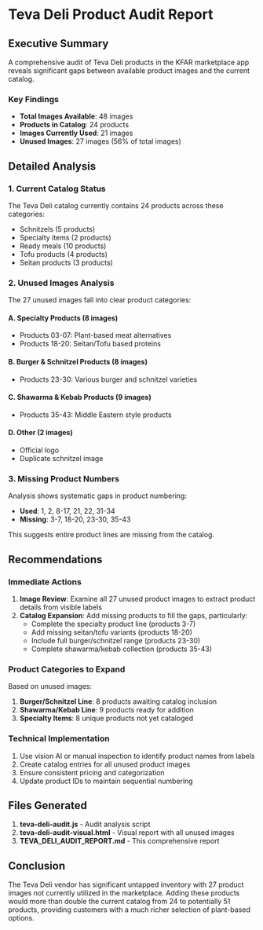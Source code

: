 # Teva Deli Product Audit Report

## Executive Summary

A comprehensive audit of Teva Deli products in the KFAR marketplace app reveals significant gaps between available product images and the current catalog.

### Key Findings

- **Total Images Available**: 48 images
- **Products in Catalog**: 24 products
- **Images Currently Used**: 21 images
- **Unused Images**: 27 images (56% of total images)

## Detailed Analysis

### 1. Current Catalog Status

The Teva Deli catalog currently contains 24 products across these categories:
- Schnitzels (5 products)
- Specialty items (2 products)
- Ready meals (10 products)
- Tofu products (4 products)
- Seitan products (3 products)

### 2. Unused Images Analysis

The 27 unused images fall into clear product categories:

#### A. Specialty Products (8 images)
- Products 03-07: Plant-based meat alternatives
- Products 18-20: Seitan/Tofu based proteins

#### B. Burger & Schnitzel Products (8 images)
- Products 23-30: Various burger and schnitzel varieties

#### C. Shawarma & Kebab Products (9 images)
- Products 35-43: Middle Eastern style products

#### D. Other (2 images)
- Official logo
- Duplicate schnitzel image

### 3. Missing Product Numbers

Analysis shows systematic gaps in product numbering:
- **Used**: 1, 2, 8-17, 21, 22, 31-34
- **Missing**: 3-7, 18-20, 23-30, 35-43

This suggests entire product lines are missing from the catalog.

## Recommendations

### Immediate Actions

1. **Image Review**: Examine all 27 unused product images to extract product details from visible labels
2. **Catalog Expansion**: Add missing products to fill the gaps, particularly:
   - Complete the specialty product line (products 3-7)
   - Add missing seitan/tofu variants (products 18-20)
   - Include full burger/schnitzel range (products 23-30)
   - Complete shawarma/kebab collection (products 35-43)

### Product Categories to Expand

Based on unused images:
1. **Burger/Schnitzel Line**: 8 products awaiting catalog inclusion
2. **Shawarma/Kebab Line**: 9 products ready for addition
3. **Specialty Items**: 8 unique products not yet cataloged

### Technical Implementation

1. Use vision AI or manual inspection to identify product names from labels
2. Create catalog entries for all unused product images
3. Ensure consistent pricing and categorization
4. Update product IDs to maintain sequential numbering

## Files Generated

1. **teva-deli-audit.js** - Audit analysis script
2. **teva-deli-audit-visual.html** - Visual report with all unused images
3. **TEVA_DELI_AUDIT_REPORT.md** - This comprehensive report

## Conclusion

The Teva Deli vendor has significant untapped inventory with 27 product images not currently utilized in the marketplace. Adding these products would more than double the current catalog from 24 to potentially 51 products, providing customers with a much richer selection of plant-based options.